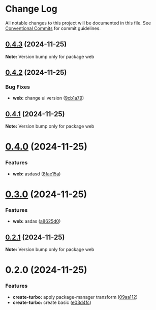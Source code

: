 # Change Log

All notable changes to this project will be documented in this file.
See [Conventional Commits](https://conventionalcommits.org) for commit guidelines.

## [0.4.3](https://github.com/Unodecopas/my-turborepo/compare/web@0.4.2...web@0.4.3) (2024-11-25)

**Note:** Version bump only for package web

## [0.4.2](https://github.com/Unodecopas/my-turborepo/compare/web@0.4.1...web@0.4.2) (2024-11-25)

### Bug Fixes

- **web:** change ui version ([9cb1a79](https://github.com/Unodecopas/my-turborepo/commit/9cb1a791eaec67c2dd3dfbff0cea726cd3570cff))

## [0.4.1](https://github.com/Unodecopas/my-turborepo/compare/web@0.4.0...web@0.4.1) (2024-11-25)

**Note:** Version bump only for package web

# [0.4.0](https://github.com/Unodecopas/my-turborepo/compare/web@0.3.0...web@0.4.0) (2024-11-25)

### Features

- **web:** asdasd ([8fae15a](https://github.com/Unodecopas/my-turborepo/commit/8fae15a8f3211d2d2d2bd5c6fdda5860ace2cc32))

# [0.3.0](https://github.com/Unodecopas/my-turborepo/compare/web@0.2.1...web@0.3.0) (2024-11-25)

### Features

- **web:** asdas ([a8625d0](https://github.com/Unodecopas/my-turborepo/commit/a8625d00c0abceb406b533423d66299d62d5959c))

## [0.2.1](https://github.com/Unodecopas/my-turborepo/compare/web@0.2.0...web@0.2.1) (2024-11-25)

**Note:** Version bump only for package web

# 0.2.0 (2024-11-25)

### Features

- **create-turbo:** apply package-manager transform ([09aa112](https://github.com/Unodecopas/my-turborepo/commit/09aa112bed53eba4986d82c2bd92e90d282e203d))
- **create-turbo:** create basic ([e03d4fc](https://github.com/Unodecopas/my-turborepo/commit/e03d4fc37c871189c4339882c6b690b0eae1a322))
